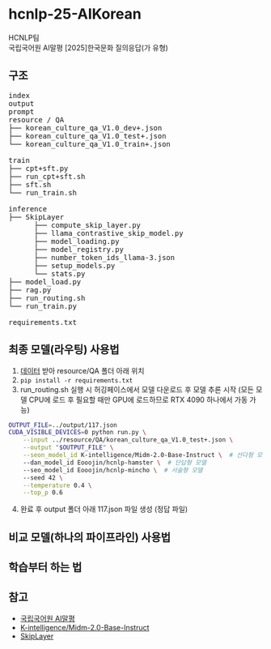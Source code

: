 # hcnlp-25-AIKorean
HCNLP팀 \
국립국어원 AI말평 [2025]한국문화 질의응답(가 유형)

## 구조
<pre>
index
output
prompt
resource / QA
├── korean_culture_qa_V1.0_dev+.json
├── korean_culture_qa_V1.0_test+.json
└── korean_culture_qa_V1.0_train+.json

train
├── cpt+sft.py
├── run_cpt+sft.sh
├── sft.sh
└── run_train.sh
  
inference
├── SkipLayer
      ├── compute_skip_layer.py
      ├── llama_contrastive_skip_model.py
      ├── model_loading.py
      ├── model_registry.py
      ├── number_token_ids_llama-3.json
      ├── setup_models.py
      └── stats.py
├── model_load.py
├── rag.py
├── run_routing.sh
└── run_train.py

requirements.txt</pre>

## 최종 모델(라우팅) 사용법
1. [데이터](https://kli.korean.go.kr/benchmark/taskOrdtm/taskDownload.do?taskOrdtmId=180&clCd=ING_TASK&subMenuId=sub02) 받아 resource/QA 폴더 아래 위치
2. ```pip install -r requirements.txt```
3. run_routing.sh 실행 시 허깅페이스에서 모델 다운로드 후 모델 추론 시작 (모든 모델 CPU에 로드 후 필요할 때만 GPU에 로드하므로 RTX 4090 하나에서 가동 가능)
```bash
OUTPUT_FILE=../output/117.json
CUDA_VISIBLE_DEVICES=0 python run.py \
    --input ../resource/QA/korean_culture_qa_V1.0_test+.json \
    --output "$OUTPUT_FILE" \
    --seon_model_id K-intelligence/Midm-2.0-Base-Instruct \  # 선다형 모델
    --dan_model_id Eooojin/hcnlp-hamster \  # 단답형 모델
    --seo_model_id Eooojin/hcnlp-mincho \  # 서술형 모델
    --seed 42 \
    --temperature 0.4 \
    --top_p 0.6
```
4. 완료 후 output 폴더 아래 117.json 파일 생성 (정답 파일)

## 비교 모델(하나의 파이프라인) 사용법


## 학습부터 하는 법


## 참고
- [국립국어원 AI말평](https://kli.korean.go.kr/benchmark/home.do?lang=ko)
- [K-intelligence/Midm-2.0-Base-Instruct](https://huggingface.co/K-intelligence/Midm-2.0-Base-Instruct/tree/main)
- [SkipLayer](https://github.com/NJUNLP/SkipLayerCD)
